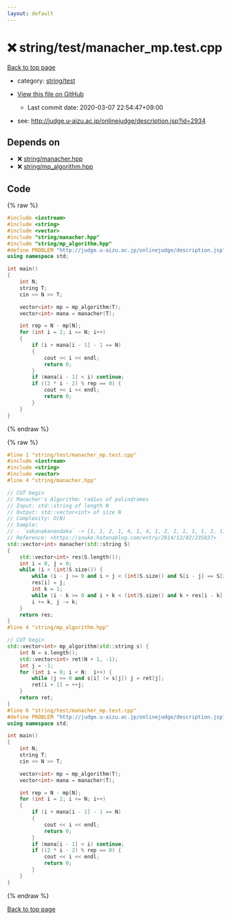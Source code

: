 ```yaml
---
layout: default
---
```


<!-- mathjax config similar to math.stackexchange -->
<script type="text/javascript" async
  src="https://cdnjs.cloudflare.com/ajax/libs/mathjax/2.7.5/MathJax.js?config=TeX-MML-AM_CHTML">
</script>
<script type="text/x-mathjax-config">
  MathJax.Hub.Config({
    TeX: { equationNumbers: { autoNumber: "AMS" }},
    tex2jax: {
      inlineMath: [ ['$','$'] ],
      processEscapes: true
    },
    "HTML-CSS": { matchFontHeight: false },
    displayAlign: "left",
    displayIndent: "2em"
  });
</script>

<script type="text/javascript" src="https://cdnjs.cloudflare.com/ajax/libs/jquery/3.4.1/jquery.min.js"></script>
<script src="https://cdn.jsdelivr.net/npm/jquery-balloon-js@1.1.2/jquery.balloon.min.js" integrity="sha256-ZEYs9VrgAeNuPvs15E39OsyOJaIkXEEt10fzxJ20+2I=" crossorigin="anonymous"></script>
<script type="text/javascript" src="../../../assets/js/copy-button.js"></script>
<link rel="stylesheet" href="../../../assets/css/copy-button.css" />


# :x: string/test/manacher_mp.test.cpp

<a href="../../../index.html">Back to top page</a>

* category: <a href="../../../index.html#1a7427d145086499c399a0f95224a581">string/test</a>
* <a href="{{ site.github.repository_url }}/blob/master/string/test/manacher_mp.test.cpp">View this file on GitHub</a>
    - Last commit date: 2020-03-07 22:54:47+09:00


* see: <a href="http://judge.u-aizu.ac.jp/onlinejudge/description.jsp?id=2934">http://judge.u-aizu.ac.jp/onlinejudge/description.jsp?id=2934</a>


## Depends on

* :x: <a href="../../../library/string/manacher.hpp.html">string/manacher.hpp</a>
* :x: <a href="../../../library/string/mp_algorithm.hpp.html">string/mp_algorithm.hpp</a>


## Code

<a id="unbundled"></a>
{% raw %}
```cpp
#include <iostream>
#include <string>
#include <vector>
#include "string/manacher.hpp"
#include "string/mp_algorithm.hpp"
#define PROBLEM "http://judge.u-aizu.ac.jp/onlinejudge/description.jsp?id=2934"
using namespace std;

int main()
{
    int N;
    string T;
    cin >> N >> T;

    vector<int> mp = mp_algorithm(T);
    vector<int> mana = manacher(T);

    int rep = N - mp[N];
    for (int i = 2; i <= N; i++)
    {
        if (i + mana[i - 1] - 1 == N)
        {
            cout << i << endl;
            return 0;
        }
        if (mana[i - 1] < i) continue;
        if ((2 * i - 2) % rep == 0) {
            cout << i << endl;
            return 0;
        }
    }
}

```
{% endraw %}

<a id="bundled"></a>
{% raw %}
```cpp
#line 1 "string/test/manacher_mp.test.cpp"
#include <iostream>
#include <string>
#include <vector>
#line 4 "string/manacher.hpp"

// CUT begin
// Manacher's Algorithm: radius of palindromes
// Input: std::string of length N
// Output: std::vector<int> of size N
// Complexity: O(N)
// Sample:
// - `sakanakanandaka` -> [1, 1, 2, 1, 4, 1, 4, 1, 2, 2, 1, 1, 1, 2, 1]
// Reference: <https://snuke.hatenablog.com/entry/2014/12/02/235837>
std::vector<int> manacher(std::string S)
{
    std::vector<int> res(S.length());
    int i = 0, j = 0;
    while (i < (int)S.size()) {
        while (i - j >= 0 and i + j < (int)S.size() and S[i - j] == S[i + j]) j++;
        res[i] = j;
        int k = 1;
        while (i - k >= 0 and i + k < (int)S.size() and k + res[i - k] < j) res[i + k] = res[i - k], k++;
        i += k, j -= k;
    }
    return res;
}
#line 4 "string/mp_algorithm.hpp"

// CUT begin
std::vector<int> mp_algorithm(std::string s) {
    int N = s.length();
    std::vector<int> ret(N + 1, -1);
    int j = -1;
    for (int i = 0; i < N;  i++) {
        while (j >= 0 and s[i] != s[j]) j = ret[j];
        ret[i + 1] = ++j;
    }
    return ret;
}
#line 6 "string/test/manacher_mp.test.cpp"
#define PROBLEM "http://judge.u-aizu.ac.jp/onlinejudge/description.jsp?id=2934"
using namespace std;

int main()
{
    int N;
    string T;
    cin >> N >> T;

    vector<int> mp = mp_algorithm(T);
    vector<int> mana = manacher(T);

    int rep = N - mp[N];
    for (int i = 2; i <= N; i++)
    {
        if (i + mana[i - 1] - 1 == N)
        {
            cout << i << endl;
            return 0;
        }
        if (mana[i - 1] < i) continue;
        if ((2 * i - 2) % rep == 0) {
            cout << i << endl;
            return 0;
        }
    }
}

```
{% endraw %}

<a href="../../../index.html">Back to top page</a>

